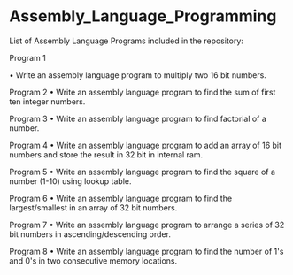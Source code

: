 # Assembly_Language_Programming

List of Assembly Language Programs included in the repository:

Program 1

•	Write an assembly language program to multiply two 16 bit numbers. 

Program 2
•	Write an assembly language program to find the sum of first ten integer numbers.

Program 3
•	Write an assembly language program to find factorial of a number.

Program 4
•	Write an assembly language program to add an array of 16 bit numbers and store the result in 32 bit in internal ram.

Program 5
•	Write an assembly language program to find the square of a number (1-10) using lookup table.

Program 6 
•	Write an assembly language program to find the largest/smallest in an array of 32 bit numbers.

Program 7
•	Write an assembly language program to arrange a series of 32 bit numbers in ascending/descending order.

Program 8
•	Write an assembly language program to find the number of 1's and 0's in two consecutive memory locations.

